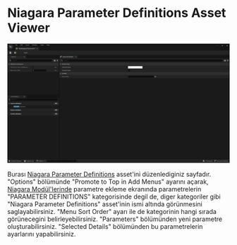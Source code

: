 # Niagara Parameter Definitions Asset Viewer

<img src="../../Dosyalar/Niagara_Parameter_Definitions_Viewer_Ana_Ekran.png">

Burası [Niagara Parameter Definitions](../../Assetler/Niagara%20Parameter%20Definitions) asset'ini düzenlediginiz sayfadır. "Options" bölümünde "Promote to Top in Add Menus" ayarını açarak, [Niagara Modül'lerinde](../../Assetler/Niagara%20Module%20Script) parametre ekleme ekranında parametrelerin "PARAMETER DEFINITIONS" kategorisinde degil de, diger kategoriler gibi "Niagara Parameter Definitions" asset'inin ismi altında görünmesini saglayabilirsiniz. "Menu Sort Order" ayarı ile de kategorinin hangi sırada görünecegini belirleyebilirsiniz. "Parameters" bölümünden yeni parametre oluşturabilirsiniz. "Selected Details" bölümünden bu parametrelerin ayarlarını yapabilirsiniz.
